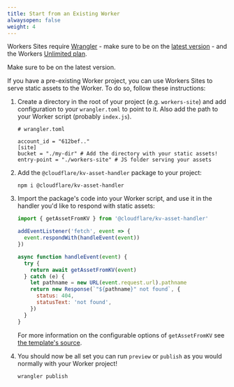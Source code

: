 ```yaml
---
title: Start from an Existing Worker
alwaysopen: false
weight: 4
---
```


Workers Sites require [Wrangler](https://github.com/cloudflare/wrangler) - make sure to be on the [latest version](/quickstart/#updating-the-cli) - and the Workers [Unlimited plan](https://workers.cloudflare.com/sites#plans).

Make sure to be on the latest version.

If you have a pre-existing Worker project, you can use Workers Sites to serve static assets to the Worker. To do so, follow these instructions:

1. Create a directory in the root of your project (e.g. `workers-site`) and add configuration to your `wrangler.toml` to point to it. Also add the path to your Worker script (probably `index.js`).

   ```
   # wrangler.toml

   account_id = "612bef.."
   [site]
   bucket = "./my-dir" # Add the directory with your static assets!
   entry-point = "./workers-site" # JS folder serving your assets
   ```

2. Add the `@cloudflare/kv-asset-handler` package to your project:

   ```
   npm i @cloudflare/kv-asset-handler
   ```

3. Import the package's code into your Worker script, and use it in the handler you'd like to respond with static assets:

   ```javascript
   import { getAssetFromKV } from '@cloudflare/kv-asset-handler'

   addEventListener('fetch', event => {
     event.respondWith(handleEvent(event))
   })

   async function handleEvent(event) {
     try {
       return await getAssetFromKV(event)
     } catch (e) {
       let pathname = new URL(event.request.url).pathname
       return new Response(`"${pathname}" not found`, {
         status: 404,
         statusText: 'not found',
       })
     }
   }
   ```

   For more information on the configurable options of `getAssetFromKV` see [the template's source](https://github.com/cloudflare/worker-sites-template/blob/master/workers-site/index.js).

4. You should now be all set you can run `preview` or `publish` as you would normally with your Worker project!

   ```
   wrangler publish
   ```
